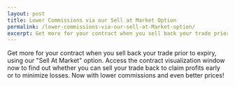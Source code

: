 ```yaml
---
layout: post
title: Lower Commissions via our Sell at Market Option
permalink: /lower-commissions-via-our-sell-at-Market-option/
excerpt: Get more for your contract when you sell back your trade prior to expiry, using our "Sell At Market" option.
---
```


Get more for your contract when you sell back your trade prior to expiry, using our "Sell At Market" option. Access the contract visualization window now to find out whether you can sell your trade back to claim profits early or to minimize losses. Now with lower commissions and even better prices!
